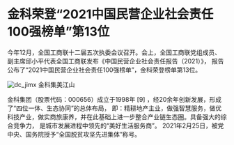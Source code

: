 # 金科荣登“2021中国民营企业社会责任100强榜单”第13位
今年12月，全国工商联十二届五次执委会议召开。会上，全国工商联党组成员、
副主席邱小平代表全国工商联发布《中国民营企业社会责任报告（2021）》，
报告公布了“2021中国民营企业社会责任100强榜单”，金科荣登榜单第13位。

![dc_jimx](https://user-images.githubusercontent.com/97219229/148400079-625a66da-ffea-4cbc-b9c8-822762d2633d.jpg)
金科集美江山


金科集团（股票代码：000656）成立于1998年 [9]  ，经20余年创新发展，形成了“四位一体、生态协同”的总体布局，
即：精耕地产主业，做强智慧服务，做优科技产业，做实商旅康养，并在此基础上进一步整合产业链生态圈。具备强大的综合竞争力，
是城市发展进程中领先的“美好生活服务商”。 
2021年2月25日，被党中央、国务院授予“全国脱贫攻坚先进集体”称号。

